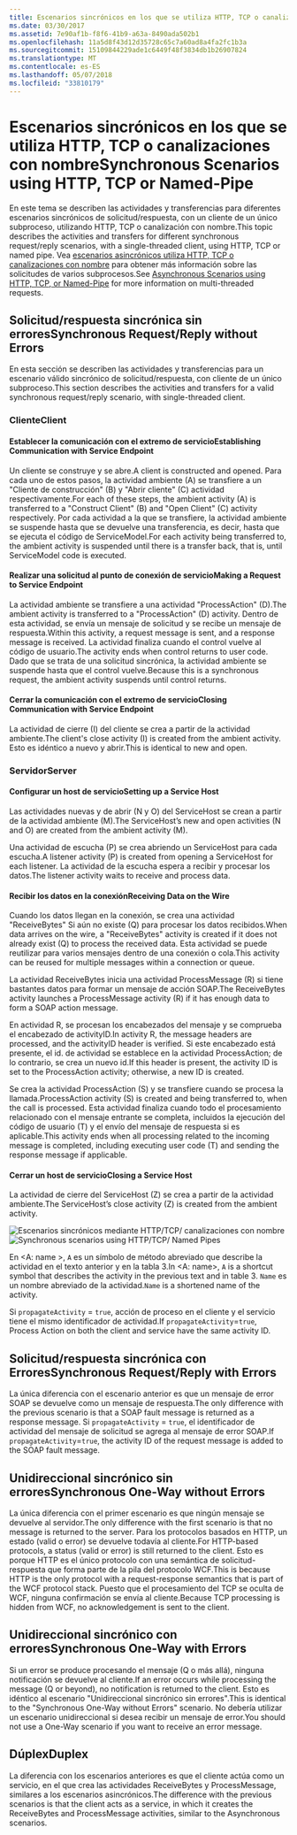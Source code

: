 ```yaml
---
title: Escenarios sincrónicos en los que se utiliza HTTP, TCP o canalizaciones con nombre
ms.date: 03/30/2017
ms.assetid: 7e90af1b-f8f6-41b9-a63a-8490ada502b1
ms.openlocfilehash: 11a5d8f43d12d35728c65c7a60ad8a4fa2fc1b3a
ms.sourcegitcommit: 15109844229ade1c6449f48f3834db1b26907824
ms.translationtype: MT
ms.contentlocale: es-ES
ms.lasthandoff: 05/07/2018
ms.locfileid: "33810179"
---
```

# <a name="synchronous-scenarios-using-http-tcp-or-named-pipe"></a><span data-ttu-id="28b90-102">Escenarios sincrónicos en los que se utiliza HTTP, TCP o canalizaciones con nombre</span><span class="sxs-lookup"><span data-stu-id="28b90-102">Synchronous Scenarios using HTTP, TCP or Named-Pipe</span></span>
<span data-ttu-id="28b90-103">En este tema se describen las actividades y transferencias para diferentes escenarios sincrónicos de solicitud/respuesta, con un cliente de un único subproceso, utilizando HTTP, TCP o canalización con nombre.</span><span class="sxs-lookup"><span data-stu-id="28b90-103">This topic describes the activities and transfers for different synchronous request/reply scenarios, with a single-threaded client, using HTTP, TCP or named pipe.</span></span> <span data-ttu-id="28b90-104">Vea [escenarios asincrónicos utiliza HTTP, TCP o canalizaciones con nombre](../../../../../docs/framework/wcf/diagnostics/tracing/asynchronous-scenarios-using-http-tcp-or-named-pipe.md) para obtener más información sobre las solicitudes de varios subprocesos.</span><span class="sxs-lookup"><span data-stu-id="28b90-104">See [Asynchronous Scenarios using HTTP, TCP, or Named-Pipe](../../../../../docs/framework/wcf/diagnostics/tracing/asynchronous-scenarios-using-http-tcp-or-named-pipe.md) for more information on multi-threaded requests.</span></span>  
  
## <a name="synchronous-requestreply-without-errors"></a><span data-ttu-id="28b90-105">Solicitud/respuesta sincrónica sin errores</span><span class="sxs-lookup"><span data-stu-id="28b90-105">Synchronous Request/Reply without Errors</span></span>  
 <span data-ttu-id="28b90-106">En esta sección se describen las actividades y transferencias para un escenario válido sincrónico de solicitud/respuesta, con cliente de un único subproceso.</span><span class="sxs-lookup"><span data-stu-id="28b90-106">This section describes the activities and transfers for a valid synchronous request/reply scenario, with single-threaded client.</span></span>  
  
### <a name="client"></a><span data-ttu-id="28b90-107">Cliente</span><span class="sxs-lookup"><span data-stu-id="28b90-107">Client</span></span>  
  
#### <a name="establishing-communication-with-service-endpoint"></a><span data-ttu-id="28b90-108">Establecer la comunicación con el extremo de servicio</span><span class="sxs-lookup"><span data-stu-id="28b90-108">Establishing Communication with Service Endpoint</span></span>  
 <span data-ttu-id="28b90-109">Un cliente se construye y se abre.</span><span class="sxs-lookup"><span data-stu-id="28b90-109">A client is constructed and opened.</span></span> <span data-ttu-id="28b90-110">Para cada uno de estos pasos, la actividad ambiente (A) se transfiere a un "Cliente de construcción" (B) y "Abrir cliente" (C) actividad respectivamente.</span><span class="sxs-lookup"><span data-stu-id="28b90-110">For each of these steps, the ambient activity (A) is transferred to a "Construct Client" (B) and "Open Client" (C) activity respectively.</span></span> <span data-ttu-id="28b90-111">Por cada actividad a la que se transfiere, la actividad ambiente se suspende hasta que se devuelve una transferencia, es decir, hasta que se ejecuta el código de ServiceModel.</span><span class="sxs-lookup"><span data-stu-id="28b90-111">For each activity being transferred to, the ambient activity is suspended until there is a transfer back, that is, until ServiceModel code is executed.</span></span>  
  
#### <a name="making-a-request-to-service-endpoint"></a><span data-ttu-id="28b90-112">Realizar una solicitud al punto de conexión de servicio</span><span class="sxs-lookup"><span data-stu-id="28b90-112">Making a Request to Service Endpoint</span></span>  
 <span data-ttu-id="28b90-113">La actividad ambiente se transfiere a una actividad "ProcessAction" (D).</span><span class="sxs-lookup"><span data-stu-id="28b90-113">The ambient activity is transferred to a "ProcessAction" (D) activity.</span></span> <span data-ttu-id="28b90-114">Dentro de esta actividad, se envía un mensaje de solicitud y se recibe un mensaje de respuesta.</span><span class="sxs-lookup"><span data-stu-id="28b90-114">Within this activity, a request message is sent, and a response message is received.</span></span> <span data-ttu-id="28b90-115">La actividad finaliza cuando el control vuelve al código de usuario.</span><span class="sxs-lookup"><span data-stu-id="28b90-115">The activity ends when control returns to user code.</span></span> <span data-ttu-id="28b90-116">Dado que se trata de una solicitud sincrónica, la actividad ambiente se suspende hasta que el control vuelve.</span><span class="sxs-lookup"><span data-stu-id="28b90-116">Because this is a synchronous request, the ambient activity suspends until control returns.</span></span>  
  
#### <a name="closing-communication-with-service-endpoint"></a><span data-ttu-id="28b90-117">Cerrar la comunicación con el extremo de servicio</span><span class="sxs-lookup"><span data-stu-id="28b90-117">Closing Communication with Service Endpoint</span></span>  
 <span data-ttu-id="28b90-118">La actividad de cierre (I) del cliente se crea a partir de la actividad ambiente.</span><span class="sxs-lookup"><span data-stu-id="28b90-118">The client's close activity (I) is created from the ambient activity.</span></span> <span data-ttu-id="28b90-119">Esto es idéntico a nuevo y abrir.</span><span class="sxs-lookup"><span data-stu-id="28b90-119">This is identical to new and open.</span></span>  
  
### <a name="server"></a><span data-ttu-id="28b90-120">Servidor</span><span class="sxs-lookup"><span data-stu-id="28b90-120">Server</span></span>  
  
#### <a name="setting-up-a-service-host"></a><span data-ttu-id="28b90-121">Configurar un host de servicio</span><span class="sxs-lookup"><span data-stu-id="28b90-121">Setting up a Service Host</span></span>  
 <span data-ttu-id="28b90-122">Las actividades nuevas y de abrir (N y O) del ServiceHost se crean a partir de la actividad ambiente (M).</span><span class="sxs-lookup"><span data-stu-id="28b90-122">The ServiceHost’s new and open activities (N and O) are created from the ambient activity (M).</span></span>  
  
 <span data-ttu-id="28b90-123">Una actividad de escucha (P) se crea abriendo un ServiceHost para cada escucha.</span><span class="sxs-lookup"><span data-stu-id="28b90-123">A listener activity (P) is created from opening a ServiceHost for each listener.</span></span> <span data-ttu-id="28b90-124">La actividad de la escucha espera a recibir y procesar los datos.</span><span class="sxs-lookup"><span data-stu-id="28b90-124">The listener activity waits to receive and process data.</span></span>  
  
#### <a name="receiving-data-on-the-wire"></a><span data-ttu-id="28b90-125">Recibir los datos en la conexión</span><span class="sxs-lookup"><span data-stu-id="28b90-125">Receiving Data on the Wire</span></span>  
 <span data-ttu-id="28b90-126">Cuando los datos llegan en la conexión, se crea una actividad "ReceiveBytes" Si aún no existe (Q) para procesar los datos recibidos.</span><span class="sxs-lookup"><span data-stu-id="28b90-126">When data arrives on the wire, a "ReceiveBytes" activity is created if it does not already exist (Q) to process the received data.</span></span> <span data-ttu-id="28b90-127">Esta actividad se puede reutilizar para varios mensajes dentro de una conexión o cola.</span><span class="sxs-lookup"><span data-stu-id="28b90-127">This activity can be reused for multiple messages within a connection or queue.</span></span>  
  
 <span data-ttu-id="28b90-128">La actividad ReceiveBytes inicia una actividad ProcessMessage (R) si tiene bastantes datos para formar un mensaje de acción SOAP.</span><span class="sxs-lookup"><span data-stu-id="28b90-128">The ReceiveBytes activity launches a ProcessMessage activity (R) if it has enough data to form a SOAP action message.</span></span>  
  
 <span data-ttu-id="28b90-129">En actividad R, se procesan los encabezados del mensaje y se comprueba el encabezado de activityID.</span><span class="sxs-lookup"><span data-stu-id="28b90-129">In activity R, the message headers are processed, and the activityID header is verified.</span></span> <span data-ttu-id="28b90-130">Si este encabezado está presente, el id. de actividad se establece en la actividad ProcessAction; de lo contrario, se crea un nuevo id.</span><span class="sxs-lookup"><span data-stu-id="28b90-130">If this header is present, the activity ID is set to the ProcessAction activity; otherwise, a new ID is created.</span></span>  
  
 <span data-ttu-id="28b90-131">Se crea la actividad ProcessAction (S) y se transfiere cuando se procesa la llamada.</span><span class="sxs-lookup"><span data-stu-id="28b90-131">ProcessAction activity (S) is created and being transferred to, when the call is processed.</span></span> <span data-ttu-id="28b90-132">Esta actividad finaliza cuando todo el procesamiento relacionado con el mensaje entrante se completa, incluidos la ejecución del código de usuario (T) y el envío del mensaje de respuesta si es aplicable.</span><span class="sxs-lookup"><span data-stu-id="28b90-132">This activity ends when all processing related to the incoming message is completed, including executing user code (T) and sending the response message if applicable.</span></span>  
  
#### <a name="closing-a-service-host"></a><span data-ttu-id="28b90-133">Cerrar un host de servicio</span><span class="sxs-lookup"><span data-stu-id="28b90-133">Closing a Service Host</span></span>  
 <span data-ttu-id="28b90-134">La actividad de cierre del ServiceHost (Z) se crea a partir de la actividad ambiente.</span><span class="sxs-lookup"><span data-stu-id="28b90-134">The ServiceHost’s close activity (Z) is created from the ambient activity.</span></span>  
  
 <span data-ttu-id="28b90-135">![Escenarios sincrónicos mediante HTTP&#47;TCP&#47; canalizaciones con nombre](../../../../../docs/framework/wcf/diagnostics/tracing/media/sync.gif "sincronización")</span><span class="sxs-lookup"><span data-stu-id="28b90-135">![Synchronous scenarios using HTTP&#47;TCP&#47; Named Pipes](../../../../../docs/framework/wcf/diagnostics/tracing/media/sync.gif "Sync")</span></span>  
  
 <span data-ttu-id="28b90-136">En \<A: name >, `A` es un símbolo de método abreviado que describe la actividad en el texto anterior y en la tabla 3.</span><span class="sxs-lookup"><span data-stu-id="28b90-136">In \<A: name>, `A` is a shortcut symbol that describes the activity in the previous text and in table 3.</span></span> <span data-ttu-id="28b90-137">`Name` es un nombre abreviado de la actividad.</span><span class="sxs-lookup"><span data-stu-id="28b90-137">`Name` is a shortened name of the activity.</span></span>  
  
 <span data-ttu-id="28b90-138">Si `propagateActivity` = `true`, acción de proceso en el cliente y el servicio tiene el mismo identificador de actividad.</span><span class="sxs-lookup"><span data-stu-id="28b90-138">If `propagateActivity`=`true`, Process Action on both the client and service have the same activity ID.</span></span>  
  
## <a name="synchronous-requestreply-with-errors"></a><span data-ttu-id="28b90-139">Solicitud/respuesta sincrónica con Errores</span><span class="sxs-lookup"><span data-stu-id="28b90-139">Synchronous Request/Reply with Errors</span></span>  
 <span data-ttu-id="28b90-140">La única diferencia con el escenario anterior es que un mensaje de error SOAP se devuelve como un mensaje de respuesta.</span><span class="sxs-lookup"><span data-stu-id="28b90-140">The only difference with the previous scenario is that a SOAP fault message is returned as a response message.</span></span> <span data-ttu-id="28b90-141">Si `propagateActivity` = `true`, el identificador de actividad del mensaje de solicitud se agrega al mensaje de error SOAP.</span><span class="sxs-lookup"><span data-stu-id="28b90-141">If `propagateActivity`=`true`, the activity ID of the request message is added to the SOAP fault message.</span></span>  
  
## <a name="synchronous-one-way-without-errors"></a><span data-ttu-id="28b90-142">Unidireccional sincrónico sin errores</span><span class="sxs-lookup"><span data-stu-id="28b90-142">Synchronous One-Way without Errors</span></span>  
 <span data-ttu-id="28b90-143">La única diferencia con el primer escenario es que ningún mensaje se devuelve al servidor.</span><span class="sxs-lookup"><span data-stu-id="28b90-143">The only difference with the first scenario is that no message is returned to the server.</span></span> <span data-ttu-id="28b90-144">Para los protocolos basados en HTTP, un estado (valid o error) se devuelve todavía al cliente.</span><span class="sxs-lookup"><span data-stu-id="28b90-144">For HTTP-based protocols, a status (valid or error) is still returned to the client.</span></span> <span data-ttu-id="28b90-145">Esto es porque HTTP es el único protocolo con una semántica de solicitud-respuesta que forma parte de la pila del protocolo WCF.</span><span class="sxs-lookup"><span data-stu-id="28b90-145">This is because HTTP is the only protocol with a request-response semantics that is part of the WCF protocol stack.</span></span> <span data-ttu-id="28b90-146">Puesto que el procesamiento del TCP se oculta de WCF, ninguna confirmación se envía al cliente.</span><span class="sxs-lookup"><span data-stu-id="28b90-146">Because TCP processing is hidden from WCF, no acknowledgement is sent to the client.</span></span>  
  
## <a name="synchronous-one-way-with-errors"></a><span data-ttu-id="28b90-147">Unidireccional sincrónico con errores</span><span class="sxs-lookup"><span data-stu-id="28b90-147">Synchronous One-Way with Errors</span></span>  
 <span data-ttu-id="28b90-148">Si un error se produce procesando el mensaje (Q o más allá), ninguna notificación se devuelve al cliente.</span><span class="sxs-lookup"><span data-stu-id="28b90-148">If an error occurs while processing the message (Q or beyond), no notification is returned to the client.</span></span> <span data-ttu-id="28b90-149">Esto es idéntico al escenario "Unidireccional sincrónico sin errores".</span><span class="sxs-lookup"><span data-stu-id="28b90-149">This is identical to the "Synchronous One-Way without Errors" scenario.</span></span> <span data-ttu-id="28b90-150">No debería utilizar un escenario unidireccional si desea recibir un mensaje de error.</span><span class="sxs-lookup"><span data-stu-id="28b90-150">You should not use a One-Way scenario if you want to receive an error message.</span></span>  
  
## <a name="duplex"></a><span data-ttu-id="28b90-151">Dúplex</span><span class="sxs-lookup"><span data-stu-id="28b90-151">Duplex</span></span>  
 <span data-ttu-id="28b90-152">La diferencia con los escenarios anteriores es que el cliente actúa como un servicio, en el que crea las actividades ReceiveBytes y ProcessMessage, similares a los escenarios asincrónicos.</span><span class="sxs-lookup"><span data-stu-id="28b90-152">The difference with the previous scenarios is that the client acts as a service, in which it creates the ReceiveBytes and ProcessMessage activities, similar to the Asynchronous scenarios.</span></span>
